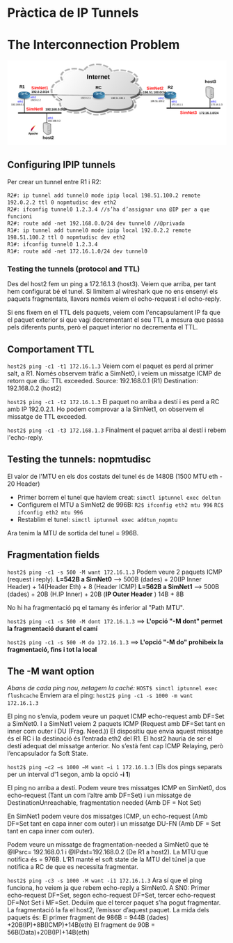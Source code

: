 # Pràctica de IP Tunnels

# The Interconnection Problem
<img src="https://github.com/akaKush/Internet-Basics/blob/main/IPTunnels/Pictures/escenari.png"/>

## Configuring IPIP tunnels

Per crear un tunnel entre R1 i R2:
```
R2#: ip tunnel add tunnel0 mode ipip local 198.51.100.2 remote 192.0.2.2 ttl 0 nopmtudisc dev eth2
R2#: ifconfig tunnel0 1.2.3.4 //s’ha d’assignar una @IP per a que funcioni
R2#: route add -net 192.168.0.0/24 dev tunnel0 //@privada
R1#: ip tunnel add tunnel0 mode ipip local 192.0.2.2 remote 198.51.100.2 ttl 0 nopmtudisc dev eth2
R1#: ifconfig tunnel0 1.2.3.4
R1#: route add -net 172.16.1.0/24 dev tunnel0
```

### Testing the tunnels (protocol and TTL)

Des del host2 fem un ping a 172.16.1.3 (host3). Veiem que arriba, per tant hem configurat bé el tunel. Si limitem al wireshark que no ens ensenyi els paquets fragmentats, llavors només veiem el echo-request i el echo-reply.

Si ens fixem en el TTL dels paquets, veiem com l'encapsulament IP fa que el paquet exterior si que vagi decrementant el seu TTL a mesura que passa pels diferents punts, però el paquet interior no decrementa el TTL.

## Comportament TTL
`host2$ ping -c1 -t1 172.16.1.3`
Veiem com el paquet es perd al primer salt, a R1. Només observem tràfic a SimNet0, i veiem un missatge ICMP de retorn que diu: TTL exceeded.
Source: 192.168.0.1 (R1)
Destination: 192.168.0.2 (host2)

`host2$ ping -c1 -t2 172.16.1.3`
El paquet no arriba a destí i es perd a RC amb IP 192.0.2.1. Ho podem comprovar a la SimNet1, on observem el missatge de TTL exceeded.

`host2$ ping -c1 -t3 172.168.1.3`
Finalment el paquet arriba al destí i rebem l'echo-reply.

## Testing the tunnels: nopmtudisc
El valor de l'MTU en els dos costats del tunel és de 1480B (1500 MTU eth - 20 Header)

- Primer borrem el tunel que haviem creat: `simctl iptunnel exec deltun`
- Configurem el MTU a SimNet2 de 996B: `R2$ ifconfig eth2 mtu 996` `RC$ ifconfig eth2 mtu 996`
- Restablim el tunel: `simctl iptunnel exec addtun_nopmtu`

Ara tenim la MTU de sortida del tunel = 996B.

## Fragmentation fields
`host2$ ping -c1 -s 500 -M want 172.16.1.3`
Podem veure 2 paquets ICMP (request i reply).
**L=542B a SimNet0** --> 500B (dades) + 20(IP Inner Header) + 14(Header Eth) + 8 (Header ICMP)
**L=562B a SimNet1** --> 500B (dades) + 20B (H.IP Inner) + 20B (**IP Outer Header** ) 14B + 8B

No hi ha fragmentació pq el tamany és inferior al "Path MTU".

`host2$ ping -c1 -s 500 -M dont 172.16.1.3` ==> **L'opció "-M dont" permet la fragmentació durant el camí**

`host2$ ping -c1 -s 500 -M do 172.16.1.3` ==> **L'opció "-M do" prohibeix la fragmentació, fins i tot la local**

## The -M want option
*Abans de cada ping nou, netagem la caché:* `HOST$ simctl iptunnel exec flushcache` 
Enviem ara el ping:
`host2$ ping -c1 -s 1000 -m want 172.16.1.3`

El ping no s’envia, podem veure un paquet ICMP echo-request amb DF=Set a SimNet0.
I a SimNet1 veiem 2 paquets ICMP (Request amb DF=Set tant en inner com outer i DU (Frag. Need.))
El dispositiu que envia aquest missatge és el RC i la destinació és l’entrada eth2 del R1.
El host2 hauria de ser el destí adequat del missatge anterior.
No s’està fent cap ICMP Relaying, però l’encapsulador fa Soft State.

`host2$ ping −c2 −s 1000 −M want −i 1 172.16.1.3` (Els dos pings separats per un interval d'1 segon, amb la opció **-i 1**)

El ping no arriba a destí. Podem veure tres missatges ICMP en SimNet0, dos echo-request (Tant un com l’altre amb DF=Set) i un missatge de DestinationUnreachable, fragmentation needed (Amb DF = Not Set)

En SimNet1 podem veure dos missatges ICMP, un echo-request (Amb DF=Set tant en capa inner com outer) i un missatge DU-FN (Amb DF = Set tant en capa inner com outer).

Podem veure un missatge de fragmentation-needed a SimNet0 que té @IPsrc= 192.168.0.1 i @IPdst=192.168.0.2 (De R1 a
host2). La MTU que notifica és = 976B.
L’R1 manté el soft state de la MTU del túnel ja que notifica a RC de que es necessita fragmentar.

`host2$ ping -c3 -s 1000 -M want -i1 172.16.1.3`
Ara sí que el ping funciona, ho veiem ja que rebem echo-reply a SimNet0.
A SN0: Primer echo-request DF=Set, segon echo-request DF=Set, tercer echo-request DF=Not Set i MF=Set. Deduïm que
el tercer paquet s’ha pogut fragmentar.
La fragmentació la fa el host2, l’emissor d’aquest paquet. La mida dels paquets és:
El primer fragment de 986B = 944B (dades) +20B(IP)+8B(ICMP)+14B(eth)
El fragment de 90B = 56B(Data)+20B(IP)+14B(eth)